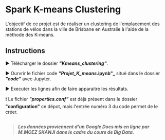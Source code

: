 # Spark K-means Clustering

L'objectif de ce projet est de réaliser un clustering de l'emplacement des stations de vélos dans la ville de Brisbane en Australie à l'aide de la méthode des K-means.

## Instructions

:arrow_forward: Télécharger le dossier **_"Kmeans_clustering"_**.

:arrow_forward: Ourvrir le fichier code **_"Projet_K_means_.ipynb"_** situé dans le dossier **_"code"_** avec Jupyter.

:arrow_forward: Executer les lignes afin de faire apparaitre les résultats.

:heavy_exclamation_mark: Le fichier **_"properties.conf"_** est déjà présent dans le dossier **"configuration"** ce dépot, mais l'entrée numéro 3 du code permet de le créer.  
  
    
    
## 
  
    
    
> **_Les données proviennent d'un Google Docs mis en ligne par M.MOEZ SKANJI dans le cadre du cours de Big Data._**
 
